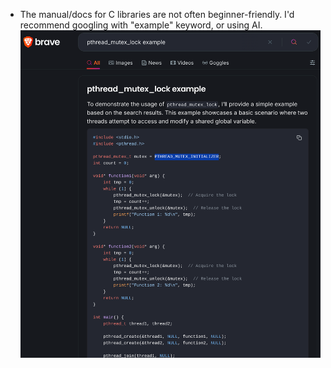 - The manual/docs for C libraries are not often beginner-friendly. I'd recommend googling with "example" keyword, or using AI.
    ![Image](./a2.png)